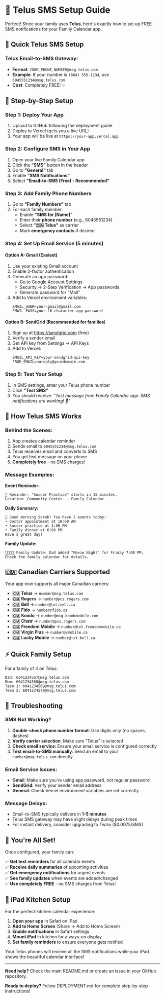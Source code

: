 # 📱 Telus SMS Setup Guide

Perfect! Since your family uses **Telus**, here's exactly how to set up FREE SMS notifications for your Family Calendar app.

## 🎯 Quick Telus SMS Setup

### **Telus Email-to-SMS Gateway:**
- **Format**: `YOUR_PHONE_NUMBER@msg.telus.com`
- **Example**: If your number is `(604) 555-1234`, use `6045551234@msg.telus.com`
- **Cost**: Completely FREE! ✨

## 🚀 Step-by-Step Setup

### **Step 1: Deploy Your App**
1. Upload to GitHub following the deployment guide
2. Deploy to Vercel (gets you a live URL)
3. Your app will be live at `https://your-app.vercel.app`

### **Step 2: Configure SMS in Your App**
1. Open your live Family Calendar app
2. Click the **"SMS"** button in the header
3. Go to **"General"** tab
4. Enable **"SMS Notifications"**
5. Select **"Email-to-SMS (Free) - Recommended"**

### **Step 3: Add Family Phone Numbers**
1. Go to **"Family Numbers"** tab
2. For each family member:
   - Enable **"SMS for [Name]"**
   - Enter their **phone number** (e.g., 6045551234)
   - Select **"🇨🇦 Telus"** as carrier
   - Mark **emergency contacts** if desired

### **Step 4: Set Up Email Service (5 minutes)**

#### **Option A: Gmail (Easiest)**
1. Use your existing Gmail account
2. Enable 2-factor authentication
3. Generate an app password:
   - Go to Google Account Settings
   - Security → 2-Step Verification → App passwords
   - Generate password for "Mail"
4. Add to Vercel environment variables:
   ```
   EMAIL_USER=your-gmail@gmail.com
   EMAIL_PASS=your-16-character-app-password
   ```

#### **Option B: SendGrid (Recommended for families)**
1. Sign up at https://sendgrid.com (free)
2. Verify a sender email
3. Get API key from Settings → API Keys
4. Add to Vercel:
   ```
   EMAIL_API_KEY=your-sendgrid-api-key
   FROM_EMAIL=noreply@yourdomain.com
   ```

### **Step 5: Test Your Setup**
1. In SMS settings, enter your Telus phone number
2. Click **"Test SMS"**
3. You should receive: *"Test message from Family Calendar app. SMS notifications are working! 📱"*

## 📱 How Telus SMS Works

### **Behind the Scenes:**
1. App creates calendar reminder
2. Sends email to `6045551234@msg.telus.com`
3. Telus receives email and converts to SMS
4. You get text message on your phone
5. **Completely free** - no SMS charges!

### **Message Examples:**

**Event Reminder:**
```
📅 Reminder: "Soccer Practice" starts in 15 minutes. 
Location: Community Center. - Family Calendar
```

**Daily Summary:**
```
🌅 Good morning Sarah! You have 3 events today: 
• Doctor appointment at 10:00 AM
• Soccer practice at 3:00 PM  
• Family dinner at 6:00 PM
Have a great day!
```

**Family Update:**
```
👨‍👩‍👧‍👦 Family Update: Dad added "Movie Night" for Friday 7:00 PM. 
Check the family calendar for details.
```

## 🇨🇦 Canadian Carriers Supported

Your app now supports all major Canadian carriers:

- **🇨🇦 Telus** → `number@msg.telus.com`
- **🇨🇦 Rogers** → `number@pcs.rogers.com`
- **🇨🇦 Bell** → `number@txt.bell.ca`
- **🇨🇦 Fido** → `number@fido.ca`
- **🇨🇦 Koodo** → `number@msg.koodomobile.com`
- **🇨🇦 Chatr** → `number@pcs.rogers.com`
- **🇨🇦 Freedom Mobile** → `number@txt.freedommobile.ca`
- **🇨🇦 Virgin Plus** → `number@vmobile.ca`
- **🇨🇦 Lucky Mobile** → `number@txt.bell.ca`

## ⚡ Quick Family Setup

For a family of 4 on Telus:

```
Dad: 6041234567@msg.telus.com
Mom: 6041234568@msg.telus.com  
Teen 1: 6041234569@msg.telus.com
Teen 2: 6041234570@msg.telus.com
```

## 🔧 Troubleshooting

### **SMS Not Working?**
1. **Double-check phone number format**: Use digits only (no spaces, dashes)
2. **Verify carrier selection**: Make sure "Telus" is selected
3. **Check email service**: Ensure your email service is configured correctly
4. **Test email-to-SMS manually**: Send an email to your `number@msg.telus.com` directly

### **Email Service Issues:**
- **Gmail**: Make sure you're using app password, not regular password
- **SendGrid**: Verify your sender email address
- **General**: Check Vercel environment variables are set correctly

### **Message Delays:**
- Email-to-SMS typically delivers in **1-5 minutes**
- Telus SMS gateway may have slight delays during peak times
- For instant delivery, consider upgrading to Twilio ($0.0075/SMS)

## 🎉 You're All Set!

Once configured, your family can:

✅ **Get text reminders** for all calendar events  
✅ **Receive daily summaries** of upcoming activities  
✅ **Get emergency notifications** for urgent events  
✅ **See family updates** when events are added/changed  
✅ **Use completely FREE** - no SMS charges from Telus!  

## 📱 iPad Kitchen Setup

For the perfect kitchen calendar experience:

1. **Open your app** in Safari on iPad
2. **Add to Home Screen** (Share → Add to Home Screen)
3. **Enable notifications** in Safari settings
4. **Mount iPad** in kitchen for always-on display
5. **Set family reminders** to ensure everyone gets notified

Your Telus phones will receive all the SMS notifications while your iPad shows the beautiful calendar interface! 

---

**Need help?** Check the main README.md or create an issue in your GitHub repository.

**Ready to deploy?** Follow DEPLOYMENT.md for complete step-by-step instructions!